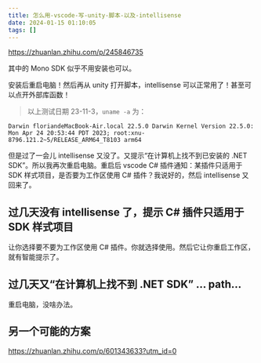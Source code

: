 ```yaml
---
title: 怎么用-vscode-写-unity-脚本-以及-intellisense
date: 2024-01-15 01:10:05
tags: []
---
```

https://zhuanlan.zhihu.com/p/245846735

其中的 Mono SDK 似乎不用安装也可以。

安装后重启电脑！然后再从 unity 打开脚本，intellisense 可以正常用了！甚至可以点开外部库函数！

> 以上测试日期 23-11-3，`uname -a` 为：

```
Darwin floriandeMacBook-Air.local 22.5.0 Darwin Kernel Version 22.5.0: Mon Apr 24 20:53:44 PDT 2023; root:xnu-8796.121.2~5/RELEASE_ARM64_T8103 arm64
```

但是过了一会儿 intellisense 又没了。又提示“在计算机上找不到已安装的 .NET SDK”。所以我再次重启电脑。重启后 vscode C# 插件通知：某插件只适用于 SDK 样式项目，是否要为工作区使用 C# 插件？我说好的，然后 intellisense 又回来了。

## 过几天没有 intellisense 了，提示 C# 插件只适用于 SDK 样式项目

让你选择要不要为工作区使用 C# 插件。你就选择使用。然后它让你重启工作区，就有智能提示了。

## 过几天又“在计算机上找不到 .NET SDK” ... path...

重启电脑，没啥办法。

## 另一个可能的方案

https://zhuanlan.zhihu.com/p/601343633?utm_id=0

